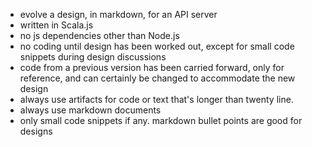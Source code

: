 - evolve a design, in markdown, for an API server
- written in Scala.js
- no js dependencies other than Node.js
- no coding until design has been worked out, except for small code snippets during design discussions
- code from a previous version has been carried forward, only for reference, and can certainly be changed to accommodate the new design
- always use artifacts for code or text that's longer than twenty line.
- always use markdown documents
- only small code snippets if any. markdown bullet points are good for designs
